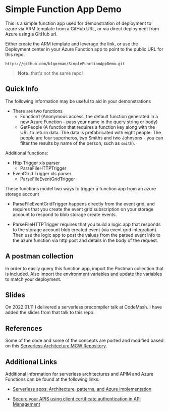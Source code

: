 # Simple Function App Demo

This is a simple function app used for demonstration of deployment to azure via ARM template from a GitHub URL, or via direct deployment from Azure using a GitHub url.

Either create the ARM template and leverage the link, or use the Deployment center in your Azure Function app to point to the public URL for this repo.  

```https
https://github.com/blgorman/SimpleFunctionAppDemo.git
```  

>**Note:** that's not the same repo!

## Quick Info

The following information may be useful to aid in your demonstrations

- There are two functions
  - Function1 (Anonymous access, the default function generated in a new Azure Function - pass your name in the query string or body)
  - GetPeople (A function that requires a function key along with the URL to return data.  The data is prefabricated with eight people. The people are four superheros, two Smiths and two Johnsons - you can filter the results by name of the person, such as `smith`).

Additional functions:

- Http Trigger xls parser
  - ParseFileHTTPTrigger
- EventGrid Trigger xls parser
  - ParseFileEventGridTrigger

These functions model two ways to trigger a function app from an azure storage account  

- ParseFileEventGridTrigger happens directly from the event grid, and requires that you create the event grid subscription on your storage account to respond to blob storage create events.  

- ParseFileHTTPTrigger requires that you build a logic app that responds to the storage account blob created event (via event grid integration).  Then use the logic app to post the values from the parsed event info to the azure function via http post and details in the body of the request.

## A postman collection

In order to easily query this function app, import the Postman collection that is included.  Also import the environment variables and update the variables to match your deployment.

## Slides

On 2022.01.11 I delivered a serverless precompiler talk at CodeMash. I have added the slides from that talk to this repo. 

## References

Some of the code and some of the concepts are ported and modified based on this [Serverless Architecture MCW Repository](https://github.com/microsoft/MCW-Serverless-architecture).  

## Additional Links

Additional information for serverless architectures and APIM and Azure Functions can be found at the following links:

- [Serverless apps: Architecture, patterns, and Azure implementation](https://docs.microsoft.com/dotnet/architecture/serverless/?WT.mc_id=AZ-MVP-5004334)

- [Secure your APIS using client certificate authentication in API Management](https://docs.microsoft.com/en-us/azure/api-management/api-management-howto-mutual-certificates-for-clients?WT.mc_id=AZ-MVP-5004334)  
